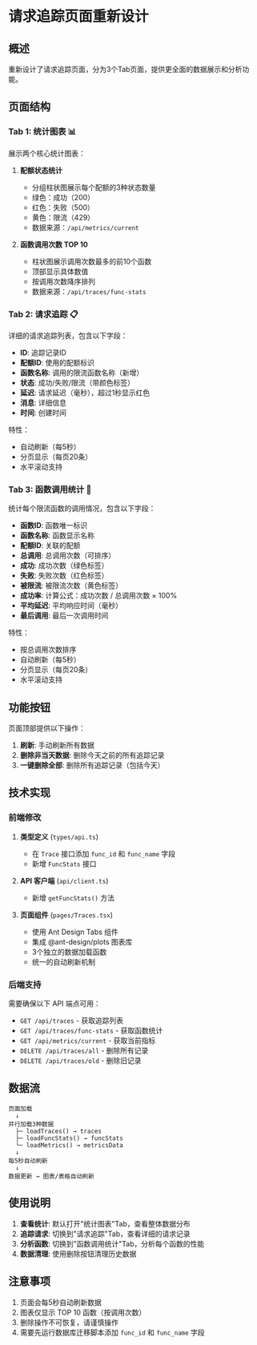 # 请求追踪页面重新设计

## 概述

重新设计了请求追踪页面，分为3个Tab页面，提供更全面的数据展示和分析功能。

## 页面结构

### Tab 1: 统计图表 📊

展示两个核心统计图表：

1. **配额状态统计**
   - 分组柱状图展示每个配额的3种状态数量
   - 绿色：成功（200）
   - 红色：失败（500）
   - 黄色：限流（429）
   - 数据来源：`/api/metrics/current`

2. **函数调用次数 TOP 10**
   - 柱状图展示调用次数最多的前10个函数
   - 顶部显示具体数值
   - 按调用次数降序排列
   - 数据来源：`/api/traces/func-stats`

### Tab 2: 请求追踪 📋

详细的请求追踪列表，包含以下字段：

- **ID**: 追踪记录ID
- **配额ID**: 使用的配额标识
- **函数名称**: 调用的限流函数名称（新增）
- **状态**: 成功/失败/限流（带颜色标签）
- **延迟**: 请求延迟（毫秒），超过1秒显示红色
- **消息**: 详细信息
- **时间**: 创建时间

特性：
- 自动刷新（每5秒）
- 分页显示（每页20条）
- 水平滚动支持

### Tab 3: 函数调用统计 🔧

统计每个限流函数的调用情况，包含以下字段：

- **函数ID**: 函数唯一标识
- **函数名称**: 函数显示名称
- **配额ID**: 关联的配额
- **总调用**: 总调用次数（可排序）
- **成功**: 成功次数（绿色标签）
- **失败**: 失败次数（红色标签）
- **被限流**: 被限流次数（黄色标签）
- **成功率**: 计算公式：成功次数 / 总调用次数 × 100%
- **平均延迟**: 平均响应时间（毫秒）
- **最后调用**: 最后一次调用时间

特性：
- 按总调用次数排序
- 自动刷新（每5秒）
- 分页显示（每页20条）
- 水平滚动支持

## 功能按钮

页面顶部提供以下操作：

1. **刷新**: 手动刷新所有数据
2. **删除非当天数据**: 删除今天之前的所有追踪记录
3. **一键删除全部**: 删除所有追踪记录（包括今天）

## 技术实现

### 前端修改

1. **类型定义** (`types/api.ts`)
   - 在 `Trace` 接口添加 `func_id` 和 `func_name` 字段
   - 新增 `FuncStats` 接口

2. **API 客户端** (`api/client.ts`)
   - 新增 `getFuncStats()` 方法

3. **页面组件** (`pages/Traces.tsx`)
   - 使用 Ant Design Tabs 组件
   - 集成 @ant-design/plots 图表库
   - 3个独立的数据加载函数
   - 统一的自动刷新机制

### 后端支持

需要确保以下 API 端点可用：

- `GET /api/traces` - 获取追踪列表
- `GET /api/traces/func-stats` - 获取函数统计
- `GET /api/metrics/current` - 获取当前指标
- `DELETE /api/traces/all` - 删除所有记录
- `DELETE /api/traces/old` - 删除旧记录

## 数据流

```
页面加载
  ↓
并行加载3种数据
  ├─ loadTraces() → traces
  ├─ loadFuncStats() → funcStats
  └─ loadMetrics() → metricsData
  ↓
每5秒自动刷新
  ↓
数据更新 → 图表/表格自动刷新
```

## 使用说明

1. **查看统计**: 默认打开"统计图表"Tab，查看整体数据分布
2. **追踪请求**: 切换到"请求追踪"Tab，查看详细的请求记录
3. **分析函数**: 切换到"函数调用统计"Tab，分析每个函数的性能
4. **数据清理**: 使用删除按钮清理历史数据

## 注意事项

1. 页面会每5秒自动刷新数据
2. 图表仅显示 TOP 10 函数（按调用次数）
3. 删除操作不可恢复，请谨慎操作
4. 需要先运行数据库迁移脚本添加 `func_id` 和 `func_name` 字段
